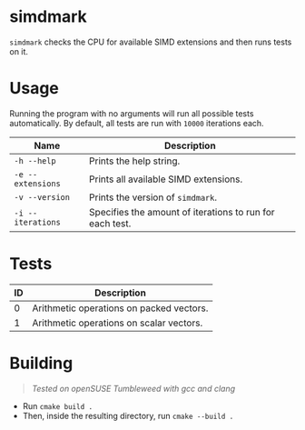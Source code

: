 # simdmark
`simdmark` checks the CPU for available SIMD extensions and then runs tests on it.

# Usage
Running the program with no arguments will run all possible tests automatically.
By default, all tests are run with `10000` iterations each.

Name | Description
--- | ---
`-h --help` | Prints the help string.
`-e --extensions` | Prints all available SIMD extensions.
`-v --version` | Prints the version of `simdmark`.
`-i --iterations` | Specifies the amount of iterations to run for each test.

# Tests
ID | Description
--- | ---
0 | Arithmetic operations on packed vectors.
1 | Arithmetic operations on scalar vectors.

# Building
> _Tested on openSUSE Tumbleweed with gcc and clang_

- Run `cmake build .`
- Then, inside the resulting directory, run `cmake --build .`
